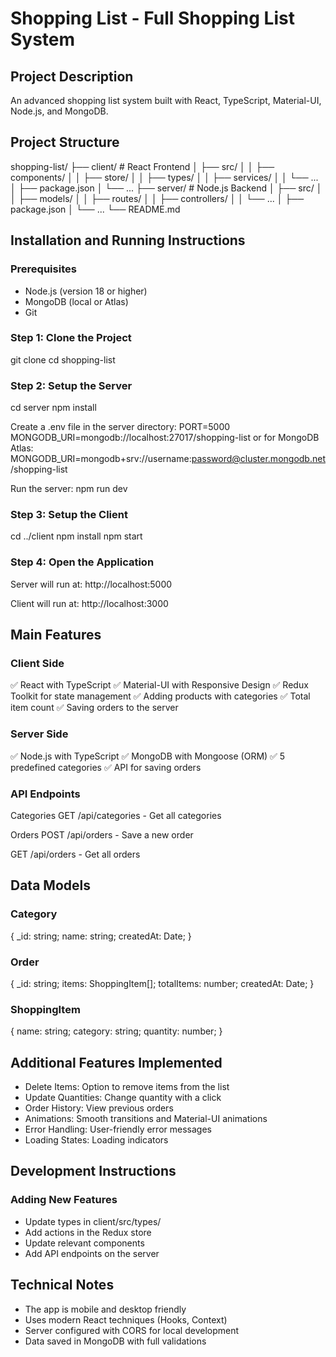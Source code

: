 # Shopping List - Full Shopping List System

## Project Description
An advanced shopping list system built with React, TypeScript, Material-UI, Node.js, and MongoDB.

## Project Structure

shopping-list/
├── client/ # React Frontend
│ ├── src/
│ │ ├── components/
│ │ ├── store/
│ │ ├── types/
│ │ ├── services/
│ │ └── ...
│ ├── package.json
│ └── ...
├── server/ # Node.js Backend
│ ├── src/
│ │ ├── models/
│ │ ├── routes/
│ │ ├── controllers/
│ │ └── ...
│ ├── package.json
│ └── ...
└── README.md

## Installation and Running Instructions

### Prerequisites
- Node.js (version 18 or higher)  
- MongoDB (local or Atlas)  
- Git  

### Step 1: Clone the Project
git clone <repository-url>
cd shopping-list

### Step 2: Setup the Server
cd server
npm install

Create a .env file in the server directory:
PORT=5000
MONGODB_URI=mongodb://localhost:27017/shopping-list 
or for MongoDB Atlas:
MONGODB_URI=mongodb+srv://username:password@cluster.mongodb.net/shopping-list

Run the server:
npm run dev

### Step 3: Setup the Client
cd ../client
npm install
npm start

### Step 4: Open the Application
Server will run at: http://localhost:5000

Client will run at: http://localhost:3000

## Main Features
### Client Side
✅ React with TypeScript
✅ Material-UI with Responsive Design
✅ Redux Toolkit for state management
✅ Adding products with categories
✅ Total item count
✅ Saving orders to the server

### Server Side
✅ Node.js with TypeScript
✅ MongoDB with Mongoose (ORM)
✅ 5 predefined categories
✅ API for saving orders

### API Endpoints
Categories
GET /api/categories - Get all categories

Orders
POST /api/orders - Save a new order

GET /api/orders - Get all orders

## Data Models
### Category
{
  _id: string;
  name: string;
  createdAt: Date;
}
### Order
{
  _id: string;
  items: ShoppingItem[];
  totalItems: number;
  createdAt: Date;
}
### ShoppingItem
{
  name: string;
  category: string;
  quantity: number;
}

## Additional Features Implemented
- Delete Items: Option to remove items from the list
- Update Quantities: Change quantity with a click
- Order History: View previous orders
- Animations: Smooth transitions and Material-UI animations
- Error Handling: User-friendly error messages
- Loading States: Loading indicators

## Development Instructions
### Adding New Features
- Update types in client/src/types/
- Add actions in the Redux store
- Update relevant components
- Add API endpoints on the server

## Technical Notes
- The app is mobile and desktop friendly
- Uses modern React techniques (Hooks, Context)
- Server configured with CORS for local development
- Data saved in MongoDB with full validations
